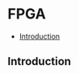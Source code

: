 # FPGA

- [Introduction](https://github.com/mahmo-gh/SandBox/blob/main/README.md#introduction)





## Introduction
